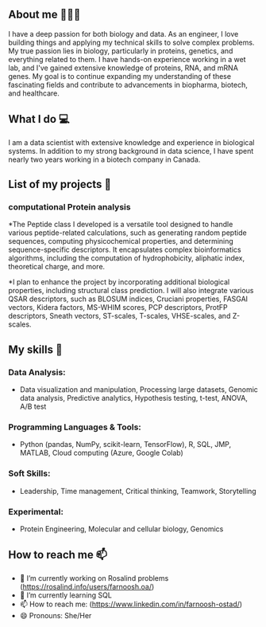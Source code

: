## About me 👋👩‍💻
I have a deep passion for both biology and data. As an engineer, I love building things and applying my technical skills to solve complex problems. My true passion lies in biology, particularly in  proteins, genetics, and everything related to them. I have hands-on experience working in a wet lab, and I've gained extensive knowledge of proteins, RNA, and mRNA genes. My goal is to continue expanding my understanding of these fascinating fields and contribute to advancements in biopharma, biotech, and healthcare.
## What I do 💻
I am a data scientist with extensive knowledge and experience in biological systems. In addition to my strong background in data science, I have spent nearly two years working in a biotech company in Canada.
## List of my projects 📑

### computational Protein analysis

*The Peptide class I developed is a versatile tool designed to handle various peptide-related calculations, such as generating random peptide sequences, computing physicochemical properties, and determining sequence-specific descriptors. It encapsulates complex bioinformatics algorithms, including the computation of hydrophobicity, aliphatic index, theoretical charge, and more. 

*I plan to enhance the project by incorporating additional biological properties, including structural class prediction. I will also integrate various QSAR descriptors, such as BLOSUM indices, Cruciani properties, FASGAI vectors, Kidera factors, MS-WHIM scores, PCP descriptors, ProtFP descriptors, Sneath vectors, ST-scales, T-scales, VHSE-scales, and Z-scales.



## My skills 📜

### Data Analysis:
* Data visualization and manipulation, Processing large datasets, Genomic data analysis, Predictive analytics, Hypothesis testing, t-test, ANOVA, A/B test
### Programming Languages & Tools:
* Python (pandas, NumPy, scikit-learn, TensorFlow), R, SQL, JMP, MATLAB, Cloud computing (Azure, Google Colab)
### Soft Skills:
* Leadership, Time management, Critical thinking, Teamwork, Storytelling
### Experimental:
* Protein Engineering, Molecular and cellular biology, Genomics

## How to reach me 📫
- 🔭 I’m currently working on Rosalind problems (https://rosalind.info/users/farnoosh.oa/)
- 🌱 I’m currently learning SQL
- 📫 How to reach me: (https://www.linkedin.com/in/farnoosh-ostad/)
- 😄 Pronouns: She/Her

